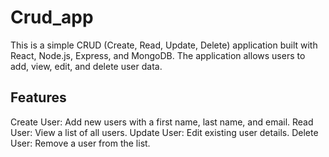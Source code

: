 # Crud_app
 This is a simple CRUD (Create, Read, Update, Delete) application built with React, Node.js, Express, and MongoDB. The application allows users to add, view, edit, and delete user data.

## Features
Create User: Add new users with a first name, last name, and email.
Read User: View a list of all users.
Update User: Edit existing user details.
Delete User: Remove a user from the list.
